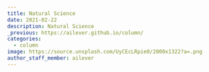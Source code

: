 ```yaml
---
title: Natural Science
date: 2021-02-22
description: Natural Science
_previous: https://ailever.github.io/column/
categories:
  - column
image: https://source.unsplash.com/UyCEcLRpie0/2000x1322?a=.png
author_staff_member: ailever
---
```



